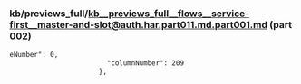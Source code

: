### kb/previews_full/kb__previews_full__flows__service-first__master-and-slot@auth.har.part011.md.part001.md (part 002)

```md
eNumber": 0,
                        "columnNumber": 209
                      },
               
```

```
